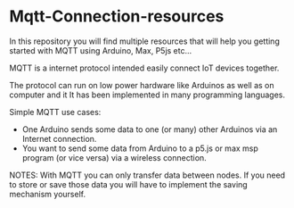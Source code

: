 # Mqtt-Connection-resources

In this repository you will find multiple resources that will help you getting started with MQTT using Arduino, Max, P5js etc...

MQTT is a internet protocol intended easily connect IoT devices together.

The protocol can run on low power hardware like Arduinos as well as on computer and it It has been implemented in many programming languages.

Simple MQTT use cases:
- One Arduino sends some data to one (or many) other Arduinos via an Internet connection.
- You want to send some data from Arduino to a p5.js or max msp program (or vice versa) via a wireless connection.

NOTES:
With MQTT you can only transfer data between nodes. If you need to store or save those data you will have to implement the saving mechanism yourself.
